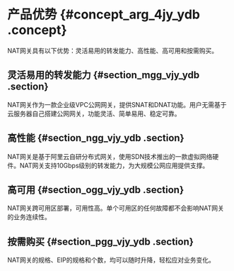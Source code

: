 # 产品优势 {#concept_arg_4jy_ydb .concept}

NAT网关具有以下优势：灵活易用的转发能力、高性能、高可用和按需购买。

## 灵活易用的转发能力 {#section_mgg_vjy_ydb .section}

NAT网关作为一款企业级VPC公网网关，提供SNAT和DNAT功能。用户无需基于云服务器自己搭建公网网关，功能灵活、简单易用、稳定可靠。

## 高性能 {#section_ngg_vjy_ydb .section}

NAT网关是基于阿里云自研分布式网关，使用SDN技术推出的一款虚拟网络硬件。NAT网关支持10Gbps级别的转发能力，为大规模公网应用提供支撑。

## 高可用 {#section_ogg_vjy_ydb .section}

NAT网关跨可用区部署，可用性高。单个可用区的任何故障都不会影响NAT网关的业务连续性。

## 按需购买 {#section_pgg_vjy_ydb .section}

NAT网关的规格、EIP的规格和个数，均可以随时升降，轻松应对业务变化。

